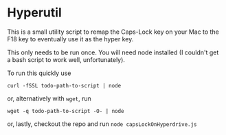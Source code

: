 # Hyperutil

This is a small utility script to remap the Caps-Lock key on your Mac to the F18 key to eventually use it as the hyper key.

This only needs to be run once. You will need node installed (I couldn't get a bash script to work well, unfortunately).

To run this quickly use

```curl -fSSL todo-path-to-script | node```

or, alternatively with `wget`, run

```wget -q todo-path-to-script -O- | node```

or, lastly, checkout the repo and run `node capsLockOnHyperdrive.js`

